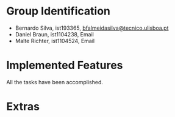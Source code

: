 # Group Identification

 - Bernardo Silva, ist193365, bfalmeidasilva@tecnico.ulisboa.pt
 - Daniel Braun, ist1104238, Email
 - Malte Richter, ist1104524, Email

# Implemented Features
All the tasks have been accomplished.

# Extras

